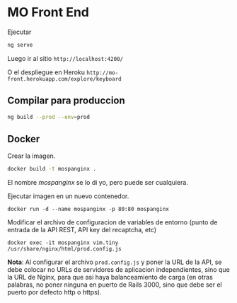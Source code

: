 # MO Front End

Ejecutar

```bash
ng serve
```

Luego ir al sitio `http://localhost:4200/`

O el despliegue en Heroku `http://mo-front.herokuapp.com/explore/keyboard`

## Compilar para produccion

```bash
ng build --prod --env=prod
```


## Docker

Crear la imagen.

```bash
docker build -t mospanginx .
```

El nombre *mospanginx* se lo di yo, pero puede ser cualquiera.

Ejecutar imagen en un nuevo contenedor.

```
docker run -d --name mospanginx -p 80:80 mospanginx
```

Modificar el archivo de configuracion de variables de entorno (punto de entrada de la API REST, API key del recaptcha, etc)

```
docker exec -it mospanginx vim.tiny /usr/share/nginx/html/prod.config.js
```

**Nota**: Al configurar el archivo `prod.config.js` y poner la URL de la API, se debe colocar no URLs de servidores de aplicacion independientes, sino que la URL de Nginx, para que asi haya balanceamiento de carga (en otras palabras, no poner ninguna en puerto de Rails 3000, sino que debe ser el puerto por defecto http o https).

